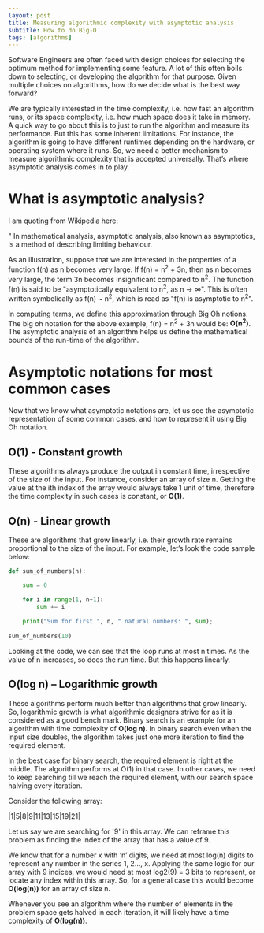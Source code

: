 ```yaml
---
layout: post
title: Measuring algorithmic complexity with asymptotic analysis
subtitle: How to do Big-O
tags: [algorithms]
---
```


Software Engineers are often faced with design choices for selecting the optimum method for implementing some feature. A lot of this often boils down to selecting, or developing the algorithm for that purpose. Given multiple choices on algorithms, how do we decide what is the best way forward?

We are typically interested in the time complexity, i.e. how fast an algorithm runs, or its space complexity, i.e. how much space does it take in memory. A quick way to go about this is to just to run the algorithm and measure its performance. But this has some inherent limitations. For instance, the algorithm is going to have different runtimes depending on the hardware, or operating system where it runs. So, we need a better mechanism to measure algorithmic complexity that is accepted universally. That’s where asymptotic analysis comes in to play.

# What is asymptotic analysis?

I am quoting from Wikipedia here:

" In mathematical analysis, asymptotic analysis, also known as asymptotics, is a method of describing limiting behaviour.

As an illustration, suppose that we are interested in the properties of a function f(n) as n becomes very large. If f(n) = n<sup>2</sup> + 3n, then as n becomes very large, the term 3n becomes insignificant compared to n<sup>2</sup>. The function f(n) is said to be "asymptotically equivalent to n<sup>2</sup>, as n → ∞". This is often written symbolically as f(n) ~ n<sup>2</sup>, which is read as "f(n) is asymptotic to n<sup>2</sup>".

In computing terms, we define this approximation through Big Oh notions. The big oh notation for the above example, f(n) = n<sup>2</sup> + 3n would be: **O(n<sup>2</sup>)**. The asymptotic analysis of an algorithm helps us define the mathematical bounds of the run-time of the algorithm.

# Asymptotic notations for most common cases

Now that we know what asymptotic notations are, let us see the asymptotic representation of some common cases, and how to represent it using Big Oh notation.

## O(1) - Constant growth

These algorithms always produce the output in constant time, irrespective of the size of the input. For instance, consider an array of size n. Getting the value at the ith index of the array would always take 1 unit of time, therefore the time complexity in such cases is constant, or **O(1)**.

## O(n) - Linear growth

These are algorithms that grow linearly, i.e. their growth rate remains proportional to the size of the input. For example, let’s look the code sample below:

``` Python
def sum_of_numbers(n):

    sum = 0

    for i in range(1, n+1):
        sum += i
        
    print("Sum for first ", n, " natural numbers: ", sum);
    
sum_of_numbers(10)
```

Looking at the code, we can see that the loop runs at most n times. As the value of n increases, so does the run time. But this happens linearly.

## O(log n) – Logarithmic growth

These algorithms perform much better than algorithms that grow linearly. So, logarithmic growth is what algorithmic designers strive for as it is considered as a good bench mark. Binary search is an example for an algorithm with time complexity of **O(log n)**. In binary search even when the input size doubles, the algorithm takes just one more iteration to find the required element.

In the best case for binary search, the required element is right at the middle. The algorithm performs at O(1) in that case. In other cases, we need to keep searching till we reach the required element, with our search space halving every iteration.

Consider the following array:

|1|5|8|9|11|13|15|19|21|

Let us say we are searching for '9' in this array. We can reframe this problem as finding the index of the array that has a value of 9.

We know that for a number x with ‘n’ digits, we need at most  log(n) digits to represent any number in the series 1, 2…, x. Applying the same logic for our array with 9 indices, we would need at most log2(9) = 3 bits to represent, or locate any index within this array. So, for a general case this would become **O(log(n))** for an array of size n.

Whenever you see an algorithm where the number of elements in the problem space gets halved in each iteration, it will likely have a time complexity of **O(log(n))**.






